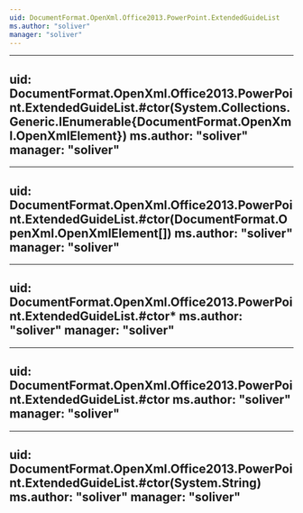 ```yaml
---
uid: DocumentFormat.OpenXml.Office2013.PowerPoint.ExtendedGuideList
ms.author: "soliver"
manager: "soliver"
---
```


---
uid: DocumentFormat.OpenXml.Office2013.PowerPoint.ExtendedGuideList.#ctor(System.Collections.Generic.IEnumerable{DocumentFormat.OpenXml.OpenXmlElement})
ms.author: "soliver"
manager: "soliver"
---

---
uid: DocumentFormat.OpenXml.Office2013.PowerPoint.ExtendedGuideList.#ctor(DocumentFormat.OpenXml.OpenXmlElement[])
ms.author: "soliver"
manager: "soliver"
---

---
uid: DocumentFormat.OpenXml.Office2013.PowerPoint.ExtendedGuideList.#ctor*
ms.author: "soliver"
manager: "soliver"
---

---
uid: DocumentFormat.OpenXml.Office2013.PowerPoint.ExtendedGuideList.#ctor
ms.author: "soliver"
manager: "soliver"
---

---
uid: DocumentFormat.OpenXml.Office2013.PowerPoint.ExtendedGuideList.#ctor(System.String)
ms.author: "soliver"
manager: "soliver"
---
